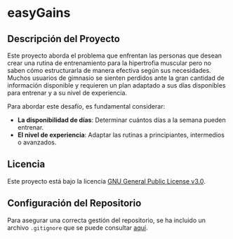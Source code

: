 # easyGains

## Descripción del Proyecto
Este proyecto aborda el problema que enfrentan las personas que desean crear una rutina de entrenamiento para la hipertrofia muscular pero no saben cómo estructurarla de manera efectiva según sus necesidades. Muchos usuarios de gimnasio se sienten perdidos ante la gran cantidad de información disponible y requieren un plan adaptado a sus días disponibles para entrenar y a su nivel de experiencia.

Para abordar este desafío, es fundamental considerar:
- **La disponibilidad de días**: Determinar cuántos días a la semana pueden entrenar.
- **El nivel de experiencia**: Adaptar las rutinas a principiantes, intermedios o avanzados.

## Licencia
Este proyecto está bajo la licencia [GNU General Public License v3.0](./LICENSE).


## Configuración del Repositorio
Para asegurar una correcta gestión del repositorio, se ha incluido un archivo `.gitignore` que se puede consultar [aquí](./.gitignore).
